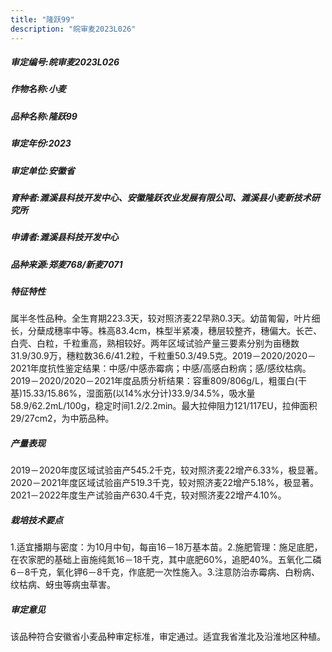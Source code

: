 ```yaml
---
title: "隆跃99"
description: "皖审麦2023L026"
---
```

##### 审定编号:皖审麦2023L026

##### 作物名称:小麦

##### 品种名称:隆跃99

##### 审定年份:2023

##### 审定单位:安徽省

##### 育种者:濉溪县科技开发中心、安徽隆跃农业发展有限公司、濉溪县小麦新技术研究所

##### 申请者:濉溪县科技开发中心

##### 品种来源:郑麦768/新麦7071

##### 特征特性
属半冬性品种。全生育期223.3天，较对照济麦22早熟0.3天。幼苗匍匐，叶片细长，分蘖成穗率中等。株高83.4cm，株型半紧凑，穗层较整齐，穗偏大。长芒、白壳、白粒，千粒重高，熟相较好。两年区域试验产量三要素分别为亩穗数31.9/30.9万，穗粒数36.6/41.2粒，千粒重50.3/49.5克。2019－2020/2020－2021年度抗性鉴定结果：中感/中感赤霉病；中感/高感白粉病；感/感纹枯病。2019－2020/2020－2021年度品质分析结果：容重809/806g/L，粗蛋白(干基)15.33/15.86%，湿面筋(以14%水分计)33.9/34.5%，吸水量58.9/62.2mL/100g，稳定时间1.2/2.2min。最大拉伸阻力121/117EU，拉伸面积29/27cm2，为中筋品种。

##### 产量表现
2019－2020年度区域试验亩产545.2千克，较对照济麦22增产6.33%，极显著。2020－2021年度区域试验亩产519.3千克，较对照济麦22增产5.18%，极显著。2021－2022年度生产试验亩产630.4千克，较对照济麦22增产4.10%。

##### 栽培技术要点
1.适宜播期与密度：为10月中旬，每亩16－18万基本苗。2.施肥管理：施足底肥，在农家肥的基础上亩施纯氮16－18千克，其中底肥60%，追肥40%。五氧化二磷6－8千克，氧化钾6－8千克，作底肥一次性施入。3.注意防治赤霉病、白粉病、纹枯病、蚜虫等病虫草害。

##### 审定意见
该品种符合安徽省小麦品种审定标准，审定通过。适宜我省淮北及沿淮地区种植。
